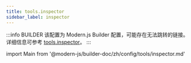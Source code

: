 ```yaml
---
title: tools.inspector
sidebar_label: inspector
---
```


:::info BUILDER
该配置为 Modern.js Builder 配置，可能存在无法跳转的链接。详细信息可参考 [tools.inspector](https://modernjs.dev/builder/zh/api/config-tools.html#tools-inspector)。
:::

import Main from '@modern-js/builder-doc/zh/config/tools/inspector.md'

<Main />
